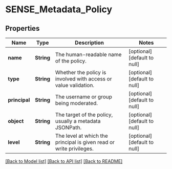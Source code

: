 # SENSE_Metadata_Policy
## Properties

| Name | Type | Description | Notes |
|------------ | ------------- | ------------- | -------------|
| **name** | **String** | The human-readable name of the policy. | [optional] [default to null] |
| **type** | **String** | Whether the policy is involved with access or value validation. | [optional] [default to null] |
| **principal** | **String** | The username or group being moderated. | [optional] [default to null] |
| **object** | **String** | The target of the policy, usually a metadata JSONPath. | [optional] [default to null] |
| **level** | **String** | The level at which the principal is given read or write privileges. | [optional] [default to null] |

[[Back to Model list]](../README.md#documentation-for-models) [[Back to API list]](../README.md#documentation-for-api-endpoints) [[Back to README]](../README.md)

